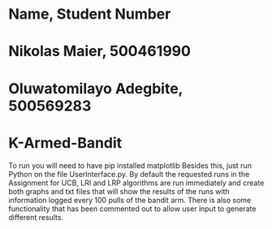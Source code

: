 # Name, Student Number
# Nikolas Maier, 500461990
# Oluwatomilayo Adegbite, 500569283
# K-Armed-Bandit
To run you will need to have pip installed matplotlib
Besides this, just run Python on the file UserInterface.py. By default the requested runs in the Assignment for UCB, LRI and LRP algorithms are run immediately and create both graphs and txt files that will show the results of the runs with information logged every 100 pulls of the bandit arm.
There is also some functionality that has been commented out to allow user input to generate different results.
